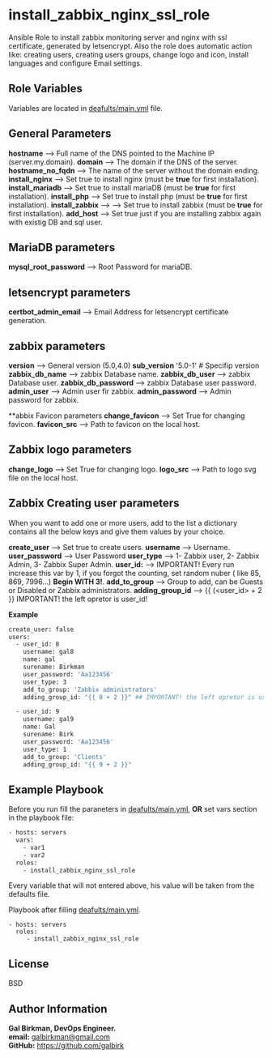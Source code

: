 install_zabbix_nginx_ssl_role
=========

Ansible Role to install zabbix monitoring server and nginx with ssl certificate, generated by letsencrypt.
Also the role does automatic action like: creating users, creating users groups, change logo and icon, install languages and configure Email settings.

Role Variables
--------------
Variables are located in [deafults/main.yml](defaults/main.yml) file.

**General Parameters**
---------------------

**hostname** --> Full name of the DNS pointed to the Machine IP (server.my.domain).
**domain** --> The domain if the DNS of the server.
**hostname_no_fqdn** --> The name of the server without the domain ending.
**install_nginx** --> Set true to install nginx (must be **true** for first installation).
**install_mariadb** --> Set true to install mariaDB (must be **true** for first installation).
**install_php** --> Set true to install php (must be **true** for first installation).
**install_zabbix** --> --> Set true to install zabbix (must be **true** for first installation).
**add_host** --> Set true just if you are installing zabbix again with existig DB and sql user.

**MariaDB parameters**
---------------------
**mysql_root_password** --> Root Password for mariaDB.


**letsencrypt parameters**
---------------------
**certbot_admin_email** --> Email Address for letsencrypt certificate generation.

**zabbix parameters**
---------------------
**version** --> General version (5.0,4.0)
**sub_version** '5.0-1' # Specifip version
**zabbix_db_name** --> zabbix Database name.
**zabbix_db_user** --> zabbix Database user.
**zabbix_db_password** --> zabbix Database user password.
**admin_user** --> Admin user fir zabbix.
**admin_password** --> Admin password for zabbix.

**abbix Favicon parameters
**change_favicon** --> Set True for changing favicon.
**favicon_src** --> Path to favicon on the local host.

## Zabbix logo parameters
**change_logo** --> Set True for changing logo.
**logo_src** --> Path to logo svg file on the local host.

## Zabbix Creating user parameters

When you want to add one or more users, add to the list a dictionary contains all the below keys and give them values by your choice.

**create_user** --> Set true to create users.
**username** --> Username.
**user_password** --> User Password
**user_type** --> 1- Zabbix user, 2- Zabbix Admin, 3- Zabbix Super Admin.
**user_id:** --> IMPORTANT! Every run increase this var by 1, if you forgot the counting, set random nuber ( like 85, 869, 7996...) **Begin WITH 3!**.
**add_to_group** --> Group to add, can be Guests or Disabled or Zabbix administrators.
**adding_group_id** --> {{ (<user_id> + 2 }} IMPORTANT! the left opretor is user_id!

**Example**

```bash
create_user: false
users:
  - user_id: 8
    username: gal8 
    name: gal
    surename: Birkman
    user_password: 'Aa123456' 
    user_type: 3  
    add_to_group: 'Zabbix administrators'
    adding_group_id: "{{ 8 + 2 }}" ## IMPORTANT! the left opretor is user_id!

  - user_id: 9
    username: gal9
    name: Gal
    surename: Birk
    user_password: 'Aa123456'
    user_type: 1
    add_to_group: 'Clients'
    adding_group_id: "{{ 9 + 2 }}"
```


Example Playbook
----------------
Before you run fill the paraneters in [deafults/main.yml](defaults/main.yml), <b>OR</b> set vars section in the playbook file:

```bash
- hosts: servers
  vars:
    - var1
    - var2
  roles:
    - install_zabbix_nginx_ssl_role
```
Every variable that will not entered above, his value will be taken from the defaults file.

Playbook after filling [deafults/main.yml](defaults/main.yml).

    - hosts: servers
      roles:
         - install_zabbix_nginx_ssl_role

License
-------

BSD

Author Information
------------------

<b>Gal Birkman, DevOps Engineer.</b><br>
<b>email:</b> galbirkman@gmail.com<br>
<b>GitHub:</b> https://github.com/galbirk
